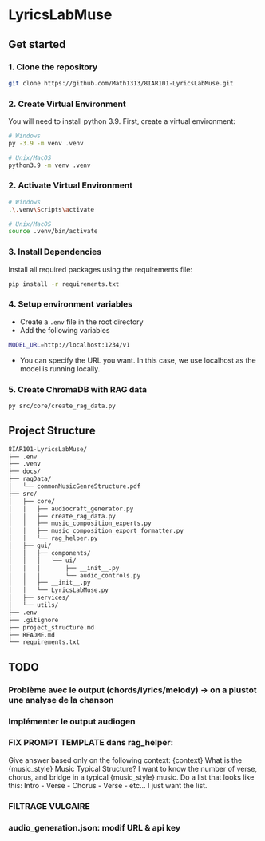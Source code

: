 # LyricsLabMuse

## Get started
### 1. Clone the repository
```bash
git clone https://github.com/Math1313/8IAR101-LyricsLabMuse.git
```
### 2. Create Virtual Environment
You will need to install python 3.9.
First, create a virtual environment:

```bash
# Windows
py -3.9 -m venv .venv

# Unix/MacOS
python3.9 -m venv .venv
```

### 2. Activate Virtual Environment

```bash
# Windows
.\.venv\Scripts\activate 

# Unix/MacOS
source .venv/bin/activate
```

### 3. Install Dependencies

Install all required packages using the requirements file:

```bash
pip install -r requirements.txt
```
### 4. Setup environment variables
- Create a `.env` file in the root directory
- Add the following variables
```bash
MODEL_URL=http://localhost:1234/v1
```
- You can specify the URL you want. In this case, we use localhost as the model is running locally.

### 5. Create ChromaDB with RAG data
``` bash
py src/core/create_rag_data.py
```
<!-- # *********Pour Audiocraft ===>> EXPLOSION de l'environnement:D
### pip fresh start
pip freeze > installed_packages.txt
pip uninstall -r installed_packages.txt -y
### Install Python 3.9
### Delete env
### python 3.9 env
py -3.9 -m venv .venv_audiocraft
.\.venv_audiocraft\Scripts\activate
### install dependencies
pip install wheel setuptools numpy==1.24.3
pip install torch==2.1.0 torchvision==0.16.0 torchaudio==2.1.0 --index-url https://download.pytorch.org/whl/cpu
pip install audiocraft -->
## Project Structure
```bash
8IAR101-LyricsLabMuse/
├── .env
├── .venv
├── docs/
├── ragData/
│   └── commonMusicGenreStructure.pdf
├── src/
│   ├── core/
│   │   ├── audiocraft_generator.py
│   │   ├── create_rag_data.py
│   │   ├── music_composition_experts.py
│   │   ├── music_composition_export_formatter.py
│   │   └── rag_helper.py
│   ├── gui/
│   │   ├── components/
│   │   │   └── ui/
│   │   │       ├── __init__.py
│   │   │       └── audio_controls.py
│   │   ├── __init__.py
│   │   └── LyricsLabMuse.py
│   ├── services/
│   └── utils/
├── .env
├── .gitignore
├── project_structure.md
├── README.md
└── requirements.txt
```

[//]: # (TODO)
## TODO
### Problème avec le output (chords/lyrics/melody) -> on a plustot une analyse de la chanson
### Implémenter le output audiogen
### FIX PROMPT TEMPLATE dans rag_helper:
Give answer based only on the following context: {context}
What is the {music_style} Music Typical Structure?
I want to know the number of verse, chorus, and bridge in a typical {music_style} music.
Do a list that looks like this:
Intro - Verse - Chorus - Verse - etc...
I just want the list.
### FILTRAGE VULGAIRE
### audio_generation.json: modif URL & api key




